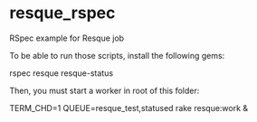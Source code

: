 # resque_rspec
RSpec example for Resque job

To be able to run those scripts, install the following gems:

rspec
resque
resque-status

Then, you must start a worker in root of this folder:

TERM_CHD=1 QUEUE=resque_test,statused rake resque:work &
